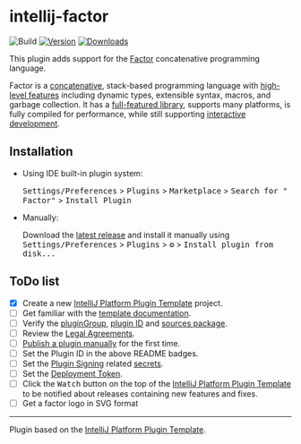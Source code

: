 # intellij-factor

![Build](https://github.com/leeturner/intellij-factor/workflows/Build/badge.svg)
[![Version](https://img.shields.io/jetbrains/plugin/v/PLUGIN_ID.svg)](https://plugins.jetbrains.com/plugin/PLUGIN_ID)
[![Downloads](https://img.shields.io/jetbrains/plugin/d/PLUGIN_ID.svg)](https://plugins.jetbrains.com/plugin/PLUGIN_ID)

<!-- Plugin description -->

This plugin adds support for the [Factor](http://factorcode.org/) concatenative programming language.

Factor is a [concatenative](https://www.concatenative.org/), stack-based programming language
with [high-level features](https://concatenative.org/wiki/view/Factor/Features/The%20language)
including dynamic types, extensible syntax, macros, and garbage collection. It has
a [full-featured library](https://docs.factorcode.org/content/article-vocab-index.html), supports
many platforms, is fully compiled for performance, while still
supporting [interactive development](https://concatenative.org/wiki/view/Factor/Interactive%20development).

<!-- Plugin description end -->

## Installation

- Using IDE built-in plugin system:

  <kbd>Settings/Preferences</kbd> > <kbd>Plugins</kbd> > <kbd>Marketplace</kbd> > <kbd>Search for "
  Factor"</kbd> > <kbd>Install Plugin</kbd>

- Manually:

  Download the [latest release](https://github.com/leeturner/intellij-factor/releases/latest) and install it manually
  using
  <kbd>Settings/Preferences</kbd> > <kbd>Plugins</kbd> > <kbd>⚙️</kbd> > <kbd>Install plugin from disk...</kbd>

## ToDo list

- [x] Create a new [IntelliJ Platform Plugin Template][template] project.
- [ ] Get familiar with the [template documentation][template].
- [ ] Verify the [pluginGroup](./gradle.properties), [plugin ID](./src/main/resources/META-INF/plugin.xml)
  and [sources package](./src/main/kotlin).
- [ ] Review
  the [Legal Agreements](https://plugins.jetbrains.com/docs/marketplace/legal-agreements.html?from=IJPluginTemplate).
- [ ] [Publish a plugin manually](https://plugins.jetbrains.com/docs/intellij/publishing-plugin.html?from=IJPluginTemplate)
  for the first time.
- [ ] Set the Plugin ID in the above README badges.
- [ ] Set the [Plugin Signing](https://plugins.jetbrains.com/docs/intellij/plugin-signing.html?from=IJPluginTemplate)
  related [secrets](https://github.com/JetBrains/intellij-platform-plugin-template#environment-variables).
- [ ] Set
  the [Deployment Token](https://plugins.jetbrains.com/docs/marketplace/plugin-upload.html?from=IJPluginTemplate).
- [ ] Click the <kbd>Watch</kbd> button on the top of the [IntelliJ Platform Plugin Template][template] to be notified
  about releases containing new features and fixes.
- [ ] Get a factor logo in SVG format

---
Plugin based on the [IntelliJ Platform Plugin Template][template].

[template]: https://github.com/JetBrains/intellij-platform-plugin-template
